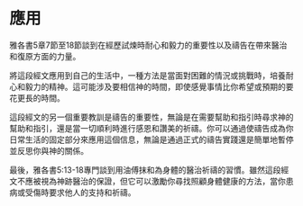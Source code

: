 # 應用

雅各書5章7節至18節談到在經歷試煉時耐心和毅力的重要性以及禱告在帶來醫治和復原方面的力量。

將這段經文應用到自己的生活中，一種方法是當面對困難的情況或挑戰時，培養耐心和毅力的精神。這可能涉及要相信神的時間，即使感覺事情比你希望或預期的要花更長的時間。

這段經文的另一個重要教訓是禱告的重要性，無論是在需要幫助和指引時尋求神的幫助和指引，還是當一切順利時進行感恩和讚美的祈禱。你可以通過使禱告成為你日常生活的固定部分來應用這個信息，無論是通過正式的禱告實踐還是簡單地暫停並反思你與神的關係。

最後，雅各書5:13-18專門談到用油傅抹和為身體的醫治祈禱的習慣。雖然這段經文不應被視為神跡醫治的保證，但它可以激勵你尋找照顧身體健康的方法，當你患病或受傷時要求他人的支持和祈禱。